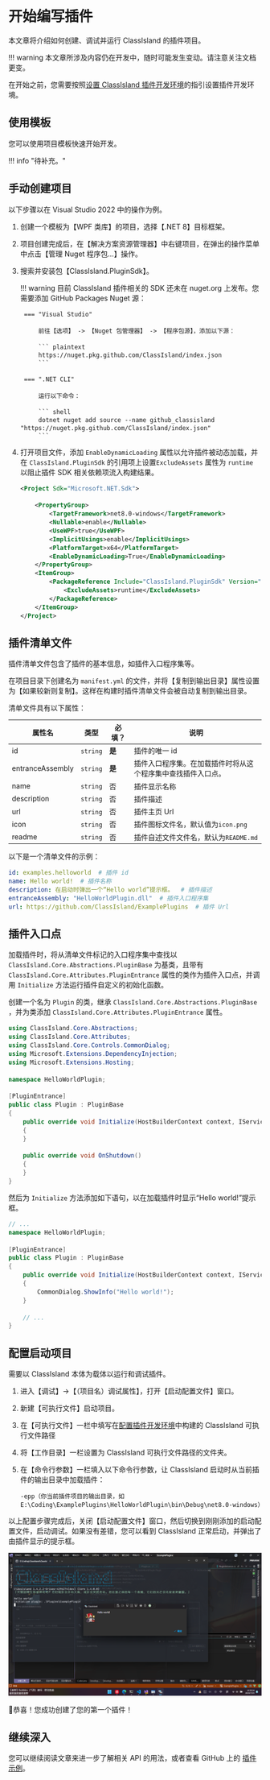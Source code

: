 # 开始编写插件

本文章将介绍如何创建、调试并运行 ClassIsland 的插件项目。

!!! warning
    本文章所涉及内容仍在开发中，随时可能发生变动。请注意关注文档更变。

在开始之前，您需要按照[设置 ClassIsland 插件开发环境](../get-started/devlopment-plugins.md)的指引设置插件开发环境。

## 使用模板

您可以使用项目模板快速开始开发。

!!! info "待补充。"

## 手动创建项目

以下步骤以在 Visual Studio 2022 中的操作为例。

1. 创建一个模板为【WPF 类库】的项目，选择【.NET 8】目标框架。
2. 项目创建完成后，在【解决方案资源管理器】中右键项目，在弹出的操作菜单中点击【管理 Nuget 程序包…】操作。
3. 搜索并安装包【ClassIsland.PluginSdk】。

    !!! warning
        目前 ClassIsland 插件相关的 SDK 还未在 nuget.org 上发布。您需要添加 GitHub Packages Nuget 源：

        === "Visual Studio"

            前往【选项】 -> 【Nuget 包管理器】 -> 【程序包源】，添加以下源：

            ``` plaintext
            https://nuget.pkg.github.com/ClassIsland/index.json
            ```
        
        === ".NET CLI"

            运行以下命令：

            ``` shell
            dotnet nuget add source --name github_classisland "https://nuget.pkg.github.com/ClassIsland/index.json"
            ```

4. 打开项目文件，添加 `EnableDynamicLoading` 属性以允许插件被动态加载，并在 `ClassIsland.PluginSdk` 的引用项上设置`ExcludeAssets` 属性为 `runtime` 以阻止插件 SDK 相关依赖项流入构建结果。

    ```xml title="MyPlugin.csproj" hl_lines="9 13"
    <Project Sdk="Microsoft.NET.Sdk">

        <PropertyGroup>
            <TargetFramework>net8.0-windows</TargetFramework>
            <Nullable>enable</Nullable>
            <UseWPF>true</UseWPF>
            <ImplicitUsings>enable</ImplicitUsings>
            <PlatformTarget>x64</PlatformTarget>
            <EnableDynamicLoading>True</EnableDynamicLoading>
        </PropertyGroup>
        <ItemGroup>
            <PackageReference Include="ClassIsland.PluginSdk" Version="1.0.0">
                <ExcludeAssets>runtime</ExcludeAssets>
            </PackageReference>
        </ItemGroup>
    </Project>

    ```

## 插件清单文件

插件清单文件包含了插件的基本信息，如插件入口程序集等。

在项目目录下创建名为 `manifest.yml` 的文件，并将【复制到输出目录】属性设置为【如果较新则复制】。这样在构建时插件清单文件会被自动复制到输出目录。

清单文件具有以下属性：

| 属性名 | 类型 | 必填？ | 说明 |
| -- | -- | -- | -- |
| id | `string` | **是** | 插件的唯一 id |
| entranceAssembly | `string` | **是** | 插件入口程序集。在加载插件时将从这个程序集中查找插件入口点。 |
| name | `string` | 否 | 插件显示名称 |
| description | `string` | 否 | 插件描述 |
| url | `string` | 否 | 插件主页 Url |
| icon | `string` | 否 | 插件图标文件名，默认值为`icon.png` |
| readme | `string` | 否 | 插件自述文件文件名，默认为`README.md` |

以下是一个清单文件的示例：

```yaml title="manifest.yml"
id: examples.helloworld  # 插件 id
name: Hello world!  # 插件名称
description: 在启动时弹出一个“Hello world”提示框。  # 插件描述
entranceAssembly: "HelloWorldPlugin.dll"  # 插件入口程序集
url: https://github.com/ClassIsland/ExamplePlugins  # 插件 Url
```

## 插件入口点

加载插件时，将从清单文件标记的入口程序集中查找以 `ClassIsland.Core.Abstractions.PluginBase` 为基类，且带有 `ClassIsland.Core.Attributes.PluginEntrance` 属性的类作为插件入口点，并调用 `Initialize` 方法运行插件自定义的初始化函数。

创建一个名为 `Plugin` 的类，继承 `ClassIsland.Core.Abstractions.PluginBase` ，并为类添加 `ClassIsland.Core.Attributes.PluginEntrance` 属性。

```csharp title="Plugin.cs"
using ClassIsland.Core.Abstractions;
using ClassIsland.Core.Attributes;
using ClassIsland.Core.Controls.CommonDialog;
using Microsoft.Extensions.DependencyInjection;
using Microsoft.Extensions.Hosting;

namespace HelloWorldPlugin;

[PluginEntrance]
public class Plugin : PluginBase
{
    public override void Initialize(HostBuilderContext context, IServiceCollection services)
    {
    }

    public override void OnShutdown()
    {
    }
}
```

然后为 `Initialize` 方法添加如下语句，以在加载插件时显示“Hello world!”提示框。

```csharp title="Plugin.cs" hl_lines="9"
// ...
namespace HelloWorldPlugin;

[PluginEntrance]
public class Plugin : PluginBase
{
    public override void Initialize(HostBuilderContext context, IServiceCollection services)
    {
        CommonDialog.ShowInfo("Hello world!");
    }

    // ...
}
```

## 配置启动项目

需要以 ClassIsland 本体为载体以运行和调试插件。

1. 进入【调试】->【（项目名）调试属性】，打开【启动配置文件】窗口。
2. 新建【可执行文件】启动项目。
3. 在【可执行文件】一栏中填写在[配置插件开发环境](../get-started/devlopment-plugins.md#克隆并构建-classisland)中构建的 ClassIsland 可执行文件路径
4. 将【工作目录】一栏设置为 ClassIsland 可执行文件路径的文件夹。
5. 在【命令行参数】一栏填入以下命令行参数，让 ClassIsland 启动时从当前插件的输出目录中加载插件：

    ```plaintext
    -epp（你当前插件项目的输出目录，如 E:\Coding\ExamplePlugins\HelloWorldPlugin\bin\Debug\net8.0-windows）
    ```

以上配置步骤完成后，关闭【启动配置文件】窗口，然后切换到刚刚添加的启动配置文件，启动调试。如果没有差错，您可以看到 ClassIsland 正常启动，并弹出了由插件显示的提示框。

![1721874637367](image/create-project/1721874637367.png)

🎉恭喜！您成功创建了您的第一个插件！

## 继续深入

您可以继续阅读文章来进一步了解相关 API 的用法，或者查看 GitHub 上的 [插件示例](https://github.com/ClassIsland/ExamplePlugins)。